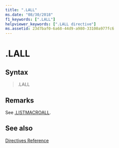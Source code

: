 ```yaml
---
title: ".LALL"
ms.date: "08/30/2018"
f1_keywords: [".LALL"]
helpviewer_keywords: [".LALL directive"]
ms.assetid: 23d7baf0-6a68-44d9-a980-33100a977fc6
---
```

# .LALL

## Syntax

> .LALL

## Remarks

See [.LISTMACROALL](../../assembler/masm/dot-listmacroall.md).

## See also

[Directives Reference](../../assembler/masm/directives-reference.md)<br/>